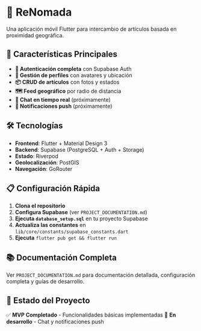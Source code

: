 # 📱 ReNomada

Una aplicación móvil Flutter para intercambio de artículos basada en proximidad geográfica.

## 🚀 **Características Principales**

- **🔐 Autenticación completa** con Supabase Auth
- **👤 Gestión de perfiles** con avatares y ubicación
- **📦 CRUD de artículos** con fotos y estados
- **🗺️ Feed geográfico** por radio de distancia
- **💬 Chat en tiempo real** (próximamente)
- **🔔 Notificaciones push** (próximamente)

## 🛠️ **Tecnologías**

- **Frontend**: Flutter + Material Design 3
- **Backend**: Supabase (PostgreSQL + Auth + Storage)
- **Estado**: Riverpod
- **Geolocalización**: PostGIS
- **Navegación**: GoRouter

## 📋 **Configuración Rápida**

1. **Clona el repositorio**
2. **Configura Supabase** (ver `PROJECT_DOCUMENTATION.md`)
3. **Ejecuta `database_setup.sql`** en tu proyecto Supabase
4. **Actualiza las constantes** en `lib/core/constants/supabase_constants.dart`
5. **Ejecuta** `flutter pub get && flutter run`

## 📚 **Documentación Completa**

Ver `PROJECT_DOCUMENTATION.md` para documentación detallada, configuración completa y guías de desarrollo.

## 🎯 **Estado del Proyecto**

✅ **MVP Completado** - Funcionalidades básicas implementadas
🔄 **En desarrollo** - Chat y notificaciones push
